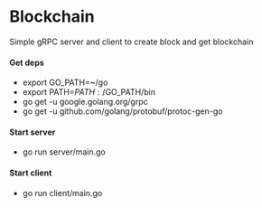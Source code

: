 # Blockchain

Simple gRPC server and client to create block and get blockchain

#### Get deps

- export GO_PATH=~/go
- export PATH=$PATH:/$GO_PATH/bin
- go get -u google.golang.org/grpc
- go get -u github.com/golang/protobuf/protoc-gen-go

#### Start server

- go run server/main.go

#### Start client

- go run client/main.go
